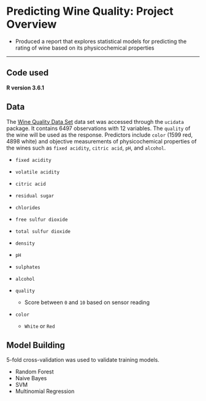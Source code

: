 # Predicting Wine Quality: Project Overview

- Produced a report that explores statistical models for predicting the rating of wine based on its physicochemical properties



***


## Code used

**R version 3.6.1**


## Data

The [Wine Quality Data Set](https://archive.ics.uci.edu/ml/datasets/Wine+Quality) data set was accessed through the `ucidata` package. It contains  6497 observations with 12 variables. The `quality` of the wine will be used as the response. Predictors include `color` (1599 red, 4898 white) and objective measurements of physicochemical properties of the wines such as `fixed acidity`, `citric acid`, `pH`, and `alcohol`. 


* `fixed acidity`

* `volatile acidity`

* `citric acid`

* `residual sugar`

* `chlorides`

* `free sulfur dioxide`

* `total sulfur dioxide`

* `density`

* `pH`

* `sulphates`

* `alcohol`

* `quality`

  - Score between `0` and `10` based on sensor reading

* `color`

  - `White` or `Red`
  
  
## Model Building

5-fold cross-validation was used to validate training models.

- Random Forest
- Naive Bayes
- SVM
- Multinomial Regression
